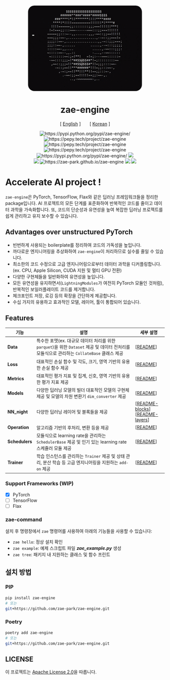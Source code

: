 <div align="center">

<p align="center">
  <img src="assets/img/spinning_ascii_donut.gif" style="border-radius: 20px">
  <br />
</p>

# zae-engine
[ <a href="./README.md">English</a> ]
<span style="display: inline-block; width: 20px;"></span>
[ <a href="./README-ko.md">Korean</a> ]
</div>

<p align="center">
    <img src="https://img.shields.io/pypi/v/zae-engine.svg" alt="https://pypi.python.org/pypi/zae-engine/">
    <img src="https://static.pepy.tech/badge/zae-engine" alt="https://pepy.tech/project/zae-engine">
    <img src="https://static.pepy.tech/badge/zae-engine/month" alt="https://pepy.tech/project/zae-engine">
    <img src="https://static.pepy.tech/badge/zae-engine/week" alt="https://pepy.tech/project/zae-engine">
    </br>
    <img src="https://img.shields.io/pypi/pyversions/zae-engine.svg" alt="https://pypi.python.org/pypi/zae-engine/">
    <img src="https://codecov.io/gh/zae-park/zae-engine/graph/badge.svg?token=4BENXZJHPF">
    </br>
    <img src="https://github.com/zae-park/zae-engine/actions/workflows/build_test.yml/badge.svg">
    <img src="https://github.com/zae-park/zae-engine/actions/workflows/document_deploy.yml/badge.svg" alt="https://zae-park.github.io/zae-engine">
    <img src="https://github.com/zae-park/zae-engine/actions/workflows/unittest_badge.yml/badge.svg">
    <img src="https://github.com/zae-park/zae-engine/actions/workflows/wandb_test.yml/badge.svg">
  <br />
</p>

# Accelerate AI project !

`zae-engine`은 PyTorch, TensorFlow, Flax와 같은 딥러닝 프레임워크들을 정리한 package입니다. 
AI 프로젝트의 모든 단계를 표준화하여 반복적인 코드를 줄이고 데이터 과학을 가속화합니다.
또, 코드의 단순성과 유연성을 높여 복잡한 딥러닝 프로젝트를 쉽게 관리하고 유지 보수할 수 있습니다.


## Advantages over unstructured PyTorch
- 빈번하게 사용되는 boilerplate를 정리하여 코드의 가독성을 높입니다.
- 까다로운 엔지니어링을 추상화하여 `zae-engine`이 처리하므로 실수를 줄일 수 있습니다.
- 최소한의 코드 수정으로 고급 엔지니어링으로부터 데이터 과학을 디커플링합니다. (ex. CPU, Apple Silicon, CUDA 지원 및 멀티 GPU 전환)
- 다양한 구현체들을 일반화하여 유연성을 높입니다.
- 모든 유연성을 유지하면서(`LightningModules`가 여전히 PyTorch 모듈인 것처럼), 반복적인 보일러플레이트 코드를 제거합니다.
- 체크포인트 저장, 로깅 등의 확장을 간단하게 제공합니다.
- 수십 가지의 유용하고 효과적인 모델, 레이어, 툴이 통합되어 있습니다.

## Features

| 기능             | 설명                                                                                                | 세부 설명                                                                                                                      |
|----------------|---------------------------------------------------------------------------------------------------|----------------------------------------------------------------------------------------------------------------------------|
| **Data**       | 특수한 포맷(ex. 대규모 데이터 처리를 위한 `parquet`)을 위한 `Dataset` 제공 및 데이터 전처리를 모듈식으로 관리하는 `CollateBase` 클래스 제공  | [[README](zae_engine/data/README_dataset-ko.md)]                                                                           |
| **Loss**       | 대표적인 손실 함수 및 각도, 크기, 영역 기반의 유용한 손실 함수 제공                                                          | [[README](zae_engine/loss/README_loss-ko.md)]                                                                              |
| **Metrics**    | 대표적인 평가 지표 및 집계, 신호, 영역 기반의 유용한 평가 지표 제공                                                          | [[README](zae_engine/metrics/README_metrics-ko.md)]                                                                        |
| **Models**     | 다양한 딥러닝 모델의 빌더 대표적인 모델의 구현체 제공 및 모델의 차원 변환기 `dim_converter` 제공                                    | [[README](zae_engine/models/README_models-ko.md)]                                                                          |
| **NN_night**   | 다양한 딥러닝 레이어 및 블록들을 제공                                                                             | [[README-blocks](zae_engine/nn_night/README_blocks-ko.md)] <br> [[README-layers](zae_engine/nn_night/README_layers-ko.md)] |
| **Operation**  | 알고리즘 기반의 후처리, 변환 등을 제공                                                                            | [[README](zae_engine/operation/README_operation-ko.md)]                                                                    |
| **Schedulers** | 모듈식으로 learning rate을 관리하는 `SchedulerBase` 제공 및 인기 있는 learning rate 스케쥴러 모듈 제공                     | [[README](zae_engine/schedulers/README_schedulers-ko.md)]                                                                  |
| **Trainer**    | 학습 인스턴스를 관리하는 `Trainer` 제공 및 상태 관리, 분산 학습 등 고급 엔지니어링을 지원하는 `add-on` 제공                            | [[README](zae_engine/trainer/README_trainer-ko)]                                                                           |

### Support Frameworks (WIP)
- [x] PyTorch
- [ ] TensorFlow
- [ ] Flax

### zae-command
설치 후 명령창에서 `zae` 명령어를 사용하여 아래의 기능들을 사용할 수 있습니다:
- `zae hello`: 정상 설치 확인
- `zae example`: 예제 스크립트 파일 ***zae_example.py*** 생성
- `zae tree`: 패키지 내 지원하는 클래스 및 함수 프린트


## 설치 방법

### PIP
```bash
pip install zae-engine
# 또는
git+https://github.com/zae-park/zae-engine.git
```

### Poetry
```bash
poetry add zae-engine
# 또는
git+https://github.com/zae-park/zae-engine.git
```


## LICENSE
이 프로젝트는 [Apache License 2.0](./LICENSE)을 따릅니다.
